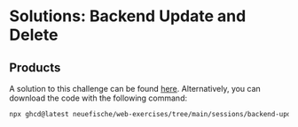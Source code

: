 # Solutions: Backend Update and Delete

## Products

A solution to this challenge can be found [here](https://github.com/neuefische/web-exercises/tree/main/sessions/backend-update-and-delete/products_solution). Alternatively, you can download the code with the following command:

```bash
npx ghcd@latest neuefische/web-exercises/tree/main/sessions/backend-update-and-delete/products_solution
```
